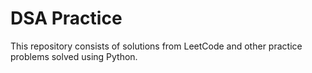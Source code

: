 # DSA Practice

This repository consists of solutions from LeetCode and other practice problems solved using Python.
